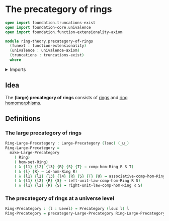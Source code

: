 # The precategory of rings

```agda
open import foundation.truncations-exist
open import foundation-core.univalence
open import foundation.function-extensionality-axiom

module ring-theory.precategory-of-rings
  (funext : function-extensionality)
  (univalence : univalence-axiom)
  (truncations : truncations-exist)
  where
```

<details><summary>Imports</summary>

```agda
open import category-theory.large-precategories funext univalence truncations
open import category-theory.precategories funext univalence truncations

open import foundation.universe-levels

open import ring-theory.homomorphisms-rings funext univalence truncations
open import ring-theory.rings funext univalence truncations
```

</details>

## Idea

The **(large) precategory of rings** consists of [rings](ring-theory.rings.md)
and [ring homomorphisms](ring-theory.homomorphisms-rings.md).

## Definitions

### The large precategory of rings

```agda
Ring-Large-Precategory : Large-Precategory (lsuc) (_⊔_)
Ring-Large-Precategory =
  make-Large-Precategory
    ( Ring)
    ( hom-set-Ring)
    ( λ {l1} {l2} {l3} {R} {S} {T} → comp-hom-Ring R S T)
    ( λ {l} {R} → id-hom-Ring R)
    ( λ {l1} {l2} {l3} {l4} {R} {S} {T} {U} → associative-comp-hom-Ring R S T U)
    ( λ {l1} {l2} {R} {S} → left-unit-law-comp-hom-Ring R S)
    ( λ {l1} {l2} {R} {S} → right-unit-law-comp-hom-Ring R S)
```

### The precategory of rings at a universe level

```agda
Ring-Precategory : (l : Level) → Precategory (lsuc l) l
Ring-Precategory = precategory-Large-Precategory Ring-Large-Precategory
```
